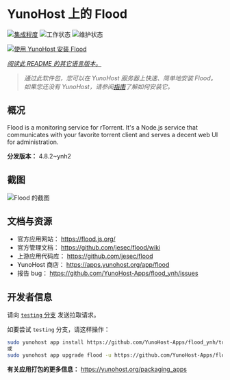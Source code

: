 <!--
注意：此 README 由 <https://github.com/YunoHost/apps/tree/master/tools/readme_generator> 自动生成
请勿手动编辑。
-->

# YunoHost 上的 Flood

[![集成程度](https://dash.yunohost.org/integration/flood.svg)](https://ci-apps.yunohost.org/ci/apps/flood/) ![工作状态](https://ci-apps.yunohost.org/ci/badges/flood.status.svg) ![维护状态](https://ci-apps.yunohost.org/ci/badges/flood.maintain.svg)

[![使用 YunoHost 安装 Flood](https://install-app.yunohost.org/install-with-yunohost.svg)](https://install-app.yunohost.org/?app=flood)

*[阅读此 README 的其它语言版本。](./ALL_README.md)*

> *通过此软件包，您可以在 YunoHost 服务器上快速、简单地安装 Flood。*  
> *如果您还没有 YunoHost，请参阅[指南](https://yunohost.org/install)了解如何安装它。*

## 概况

Flood is a monitoring service for rTorrent. It's a Node.js service that communicates with your favorite torrent client and serves a decent web UI for administration.

**分发版本：** 4.8.2~ynh2

## 截图

![Flood 的截图](./doc/screenshots/screenshot.png)

## 文档与资源

- 官方应用网站： <https://flood.js.org/>
- 官方管理文档： <https://github.com/jesec/flood/wiki>
- 上游应用代码库： <https://github.com/jesec/flood>
- YunoHost 商店： <https://apps.yunohost.org/app/flood>
- 报告 bug： <https://github.com/YunoHost-Apps/flood_ynh/issues>

## 开发者信息

请向 [`testing` 分支](https://github.com/YunoHost-Apps/flood_ynh/tree/testing) 发送拉取请求。

如要尝试 `testing` 分支，请这样操作：

```bash
sudo yunohost app install https://github.com/YunoHost-Apps/flood_ynh/tree/testing --debug
或
sudo yunohost app upgrade flood -u https://github.com/YunoHost-Apps/flood_ynh/tree/testing --debug
```

**有关应用打包的更多信息：** <https://yunohost.org/packaging_apps>
